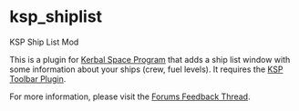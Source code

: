 ksp_shiplist
============

KSP Ship List Mod

This is a plugin for [Kerbal Space Program] that adds a ship list window with some
information about your ships (crew, fuel levels).
It requires the [KSP Toolbar Plugin].

For more information, please visit the [Forums Feedback Thread].

[Kerbal Space Program]: http://www.kerbalspaceprogram.com
[KSP Toolbar Plugin]: https://github.com/blizzy78/ksp_toolbar
[Forums Feedback Thread]: http://forum.kerbalspaceprogram.com/threads/TBD

